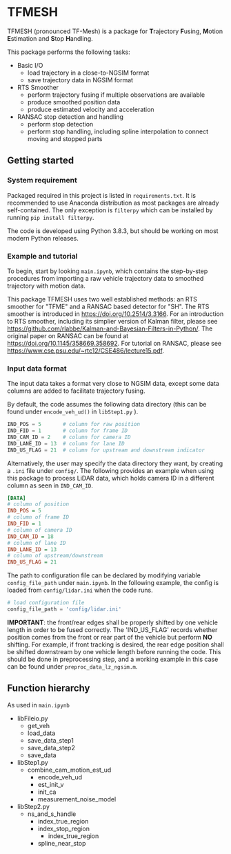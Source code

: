 # TFMESH

TFMESH (pronounced TF-Mesh) is a package for **T**rajectory **F**using, **M**otion **E**stimation and **S**top **H**andling.

This package performs the following tasks:

- Basic I/O
  - load trajectory in a close-to-NGSIM format
  - save trajectory data in NGSIM format
- RTS Smoother
  - perform trajectory fusing if multiple observations are available
  - produce smoothed position data
  - produce estimated velocity and acceleration
- RANSAC stop detection and handling
  - perform stop detection 
  - perform stop handling, including spline interpolation to connect moving and stopped parts


## Getting started

### System requirement

Packaged required in this project is listed in `requirements.txt`. 
It is recommended to use Anaconda distribution as most packages are already self-contained.
The only exception is `filterpy` which can be installed by running `pip install filterpy`.

The code is developed using Python 3.8.3, but should be working on most modern Python releases.

### Example and tutorial

To begin, start by looking `main.ipynb`, which contains the step-by-step procedures from importing a raw vehicle trajectory data to smoothed trajectory with motion data.

This package TFMESH uses two well established methods: an RTS smoother for "TFME" and a RANSAC based detector for "SH".
The RTS smoother is introduced in https://doi.org/10.2514/3.3166.
For an introduction to RTS smoother, including its simplier version of Kalman filter, please see https://github.com/rlabbe/Kalman-and-Bayesian-Filters-in-Python/.
The original paper on RANSAC can be found at https://doi.org/10.1145/358669.358692.
For tutorial on RANSAC, please see https://www.cse.psu.edu/~rtc12/CSE486/lecture15.pdf.

### Input data format

The input data takes a format very close to NGSIM data, except some data columns are added to facilitate trajectory fusing. 

By default, the code assumes the following data directory (this can be found under `encode_veh_ud()` in `libStep1.py` ).

``` Python
IND_POS = 5       # column for raw position
IND_FID = 1       # column for frame ID
IND_CAM_ID = 2    # column for camera ID
IND_LANE_ID = 13  # column for lane ID
IND_US_FLAG = 21  # column for upstream and downstream indicator
```

Alternatively, the user may specify the data directory they want, by creating a `.ini` file under `config/`.
The following provides an example when using this package to process LiDAR data, which holds camera ID in a different column as seen in `IND_CAM_ID`.

``` ini
[DATA]
# column of position
IND_POS = 5         
# column of frame ID
IND_FID = 1         
# column of camera ID
IND_CAM_ID = 18      
# column of lane ID
IND_LANE_ID = 13    
# column of upstream/downstream
IND_US_FLAG = 21    
```

The path to configuration file can be declared by modifying variable `config_file_path` under `main.ipynb`.
In the following example, the config is loaded from `config/lidar.ini` when the code runs.

``` python
# load configuration file
config_file_path = 'config/lidar.ini'

```

**IMPORTANT**: the front/rear edges shall be properly shifted by one vehicle length in order to be fused correctly. 
The 'IND_US_FLAG' records whether position comes from the front or rear part of the vehicle but perform **NO** shifting.
For example, if front tracking is desired, the rear edge position shall be shifted downstream by one vehicle length before running the code. 
This should be done in preprocessing step, and a working example in this case can be found under `preproc_data_lz_ngsim.m`.


## Function hierarchy

As used in `main.ipynb`

- libFileio.py
  - get_veh
  - load_data 
  - save_data_step1
  - save_data_step2
  - save_data
- libStep1.py
  - combine_cam_motion_est_ud
    - encode_veh_ud
    - est_init_v
    - init_ca
    - measurement_noise_model
- libStep2.py
  - ns_and_s_handle
    - index_true_region
    - index_stop_region
      - index_true_region
    - spline_near_stop

